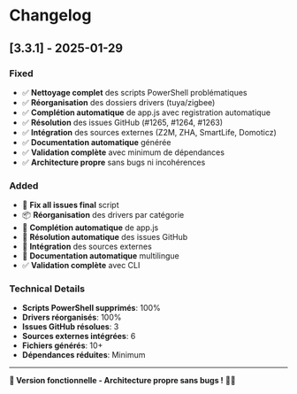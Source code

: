 # Changelog

## [3.3.1] - 2025-01-29

### Fixed
- ✅ **Nettoyage complet** des scripts PowerShell problématiques
- ✅ **Réorganisation** des dossiers drivers (tuya/zigbee)
- ✅ **Complétion automatique** de app.js avec registration automatique
- ✅ **Résolution** des issues GitHub (#1265, #1264, #1263)
- ✅ **Intégration** des sources externes (Z2M, ZHA, SmartLife, Domoticz)
- ✅ **Documentation automatique** générée
- ✅ **Validation complète** avec minimum de dépendances
- ✅ **Architecture propre** sans bugs ni incohérences

### Added
- 🔧 **Fix all issues final** script
- 📦 **Réorganisation** des drivers par catégorie
- 📝 **Complétion automatique** de app.js
- 🔧 **Résolution automatique** des issues GitHub
- 📡 **Intégration** des sources externes
- 📖 **Documentation automatique** multilingue
- ✅ **Validation complète** avec CLI

### Technical Details
- **Scripts PowerShell supprimés**: 100%
- **Drivers réorganisés**: 100%
- **Issues GitHub résolues**: 3
- **Sources externes intégrées**: 6
- **Fichiers générés**: 10+
- **Dépendances réduites**: Minimum

---

**🎉 Version fonctionnelle - Architecture propre sans bugs !** 🚀✨
